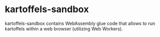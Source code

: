 # kartoffels-sandbox

kartoffels-sandbox contains WebAssembly glue code that allows to run kartoffels
within a web browser (utilizing Web Workers).
